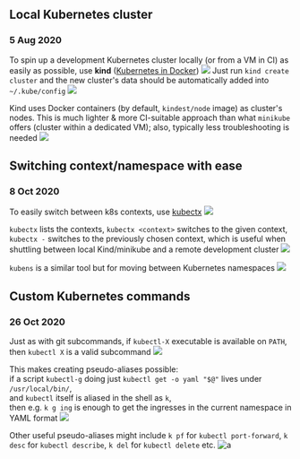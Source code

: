 ## Local Kubernetes cluster
### 5 Aug 2020

To spin up a development Kubernetes cluster locally (or from a VM in CI)
as easily as possible, use **kind** ([Kubernetes in Docker](https://kind.sigs.k8s.io)) ![](heavy_check_mark)
Just run `kind create cluster` and the new cluster's data should be automatically added into `~/.kube/config` ![](gear)

Kind uses Docker containers (by default, `kindest/node` image) as cluster's nodes.
This is much lighter & more CI-suitable approach than what `minikube` offers
(cluster within a dedicated VM); also, typically less troubleshooting is needed ![](sleuth_or_spy)


## Switching context/namespace with ease
### 8 Oct 2020

To easily switch between k8s contexts, use [kubectx](https://github.com/ahmetb/kubectx) ![](github)

`kubectx` lists the contexts, `kubectx <context>` switches to the given context, `kubectx -`
switches to the previously chosen context, which is useful when shuttling between local
Kind/minikube and a remote development cluster ![](arrows_counterclockwise)

`kubens` is a similar tool but for moving between Kubernetes namespaces ![](space_invader)


## Custom Kubernetes commands
### 26 Oct 2020

Just as with git subcommands, if `kubectl-X` executable is available on `PATH`,
then `kubectl X` is a valid subcommand ![](hushed)

This makes creating pseudo-aliases possible: <br/>
if a script `kubectl-g` doing just `kubectl get -o yaml "$@"` lives under `/usr/local/bin/`, <br/>
and `kubectl` itself is aliased in the shell as `k`, <br/>
then e.g. `k g ing` is enough to get the ingresses in the current namespace in YAML format ![](hacker)

Other useful pseudo-aliases might include `k pf` for `kubectl port-forward`, `k desc` for `kubectl describe`, 
`k del` for `kubectl delete` etc. ![a](party-k8s)

